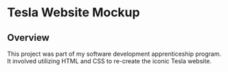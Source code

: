 # Tesla Website Mockup
## Overview

This project was part of my software development apprenticeship program.  It involved utilizing HTML and CSS to re-create the iconic Tesla website.